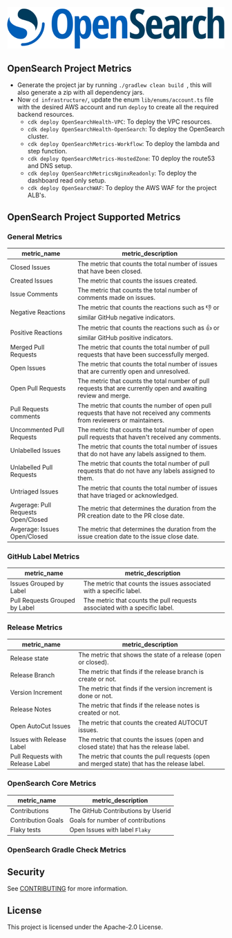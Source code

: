 ![OpenSearch logo](./OpenSearch.svg)

## OpenSearch Project Metrics

- Generate the project jar by running `./gradlew clean build `, this will also generate a zip with all dependency jars.
- Now `cd infrastructure/`, update the enum `lib/enums/account.ts` file with the desired AWS account and run `deploy` to create all the required backend resources.
  - `cdk deploy OpenSearchHealth-VPC`: To deploy the VPC resources.
  - `cdk deploy OpenSearchHealth-OpenSearch`: To deploy the OpenSearch cluster.
  - `cdk deploy OpenSearchMetrics-Workflow`: To deploy the lambda and step function.
  - `cdk deploy OpenSearchMetrics-HostedZone`: T0 deploy the route53 and DNS setup.
  - `cdk deploy OpenSearchMetricsNginxReadonly`: To deploy the dashboard read only setup.
  - `cdk deploy OpenSearchWAF`: To deploy the AWS WAF for the project ALB's.


## OpenSearch Project Supported Metrics

### General Metrics

| metric_name                         | metric_description                                                                                                         |
|-------------------------------------|----------------------------------------------------------------------------------------------------------------------------|
| Closed Issues                       | The metric that counts the total number of issues that have been closed.                                                   |
| Created Issues                      | The metric that counts the issues created.                                                                                 |
| Issue Comments                      | The metric that counts the total number of comments made on issues.                                                        |
| Negative Reactions                  | The metric that counts the reactions such as 👎 or similar GitHub negative indicators.                                      |
| Positive Reactions                  | The metric that counts the reactions such as 👍 or similar GitHub positive indicators.                                                       |
| Merged Pull Requests                | The metric that counts the total number of pull requests that have been successfully merged.                               |
| Open Issues                         | The metric that counts the total number of issues that are currently open and unresolved.                                  |
| Open Pull Requests                  | The metric that counts the total number of pull requests that are currently open and awaiting review and merge.            |
| Pull Requests comments              | The metric that counts the number of open pull requests that have not received any comments from reviewers or maintainers. |
| Uncommented Pull Requests           | The metric that counts the total number of open pull requests that haven't received any comments.                          |
| Unlabelled Issues                   | The metric that counts the total number of issues that do not have any labels assigned to them.                            |
| Unlabelled Pull Requests            | The metric that counts the total number of pull requests that do not have any labels assigned to them.                     |
| Untriaged Issues                    | The metric that counts the total number of issues that have triaged or acknowledged.                                       |
| Avgerage: Pull Requests Open/Closed | The metric that determines the duration from the PR creation date to the PR close date.                                    |
| Avgerage: Issues Open/Closed        | The metric that determines the duration from the issue creation date to the issue close date.                              |


### GitHub Label Metrics

| metric_name                                 | metric_description                                                                                |
|---------------------------------------------|---------------------------------------------------------------------------------------------------|
| Issues Grouped by Label                     | The metric that counts the issues associated with a specific label.                               |
| Pull Requests Grouped by Label              | The metric that counts the pull requests associated with a specific label.                        |

### Release Metrics

| metric_name               | metric_description                                                                           |
|---------------------------|----------------------------------------------------------------------------------------------|
| Release state             | The metric that shows the state of a release (open or closed).                               |
| Release Branch            | The metric that finds if the release branch is create or not.                                |
| Version Increment         | The metric that finds if the version increment is done or not.                               |
| Release Notes             | The metric that finds if the release notes is created or not.                                |
| Open AutoCut Issues       | The metric that counts the created AUTOCUT issues.                                           |
| Issues with Release Label | The metric that counts the issues (open and closed state) that has the release label.        |                                                                         |
| Pull Requests with Release Label | The metric that counts the pull requests (open and merged state) that has the release label. |                                                                           |

### OpenSearch Core Metrics

| metric_name        | metric_description                 |
|--------------------|------------------------------------|
| Contributions      | The GitHub Contributions by Userid |
| Contribution Goals | Goals for number of contributions  |
| Flaky tests        | Open Issues with label `Flaky`       |


### OpenSearch Gradle Check Metrics

## Security

See [CONTRIBUTING](CONTRIBUTING.md#security-issue-notifications) for more information.

## License

This project is licensed under the Apache-2.0 License.

